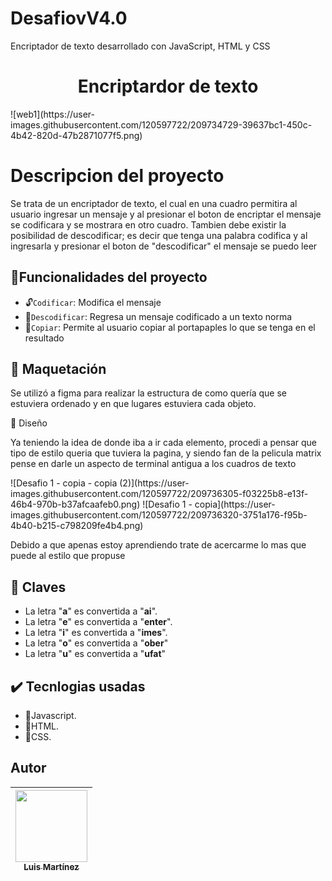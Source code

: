 # DesafiovV4.0
Encriptador de texto desarrollado con JavaScript, HTML y CSS
<h1 align="center"> Encriptardor de texto </h1>
![web1](https://user-images.githubusercontent.com/120597722/209734729-39637bc1-450c-4b42-820d-47b2871077f5.png)
<h1> Descripcion del proyecto</h1>
<p> Se trata de un encriptador de texto, el cual en una cuadro permitira al usuario ingresar un mensaje y al presionar el boton de encriptar el mensaje se codificara y se mostrara
en otro cuadro. Tambien debe existir la posibilidad de descodificar; es decir que tenga una palabra codifica y al ingresarla y presionar el boton de "descodificar" el mensaje
se puedo leer</p>

## :hammer:Funcionalidades del proyecto

- :unlock:`Codificar`: Modifica el mensaje
- :closed_lock_with_key:`Descodificar`: Regresa un mensaje codificado a un texto norma
- :link:`Copiar`: Permite al usuario copiar al portapaples lo que se tenga en el resultado

## :page_with_curl: Maquetación
<p>Se utilizó a figma para realizar la estructura de como quería que se estuviera ordenado y en que lugares estuviera cada objeto.</p>
<p alint="center> Diseño Desktop </p>
![Desafio 1](https://user-images.githubusercontent.com/120597722/209736036-4b18f0ea-caf1-4c6f-8806-0ad4e5021192.png)
![Desafio 1 - copia - copia](https://user-images.githubusercontent.com/120597722/209736140-2e9a5b94-a4b7-4779-9f8d-a9aa3b179f73.png)

## :pencil: Diseño
<p> Ya teniendo la idea de donde iba a ir cada elemento, procedi a pensar que tipo de estilo queria que tuviera la pagina, y siendo fan de la pelicula matrix
pense en darle un aspecto de terminal antigua a los cuadros de texto</p>
![Desafio 1 - copia - copia (2)](https://user-images.githubusercontent.com/120597722/209736305-f03225b8-e13f-46b4-970b-b37afcaafeb0.png)
![Desafio 1 - copia](https://user-images.githubusercontent.com/120597722/209736320-3751a176-f95b-4b40-b215-c798209fe4b4.png)
<p> Debido a que apenas estoy aprendiendo trate de acercarme lo mas que puede al estilo que propuse</p>

## 🔑 Claves

- La letra "**a**" es convertida a "**ai**".
- La letra "**e**" es convertida a "**enter**".
- La letra "**i**" es convertida a "**imes**".
- La letra "**o**" es convertida a "**ober**"
- La letra "**u**" es convertida a "**ufat**"

## :heavy_check_mark: Tecnlogias usadas
- :large_blue_diamond:Javascript.
- :large_blue_diamond:HTML.
- :large_blue_diamond:CSS.

## Autor

| [<img src="https://avatars.githubusercontent.com/u/120597722?v=4" width=115><br><sub>Luis Martínez</sub>](https://github.com/luis200hr) |
| :---: | 

